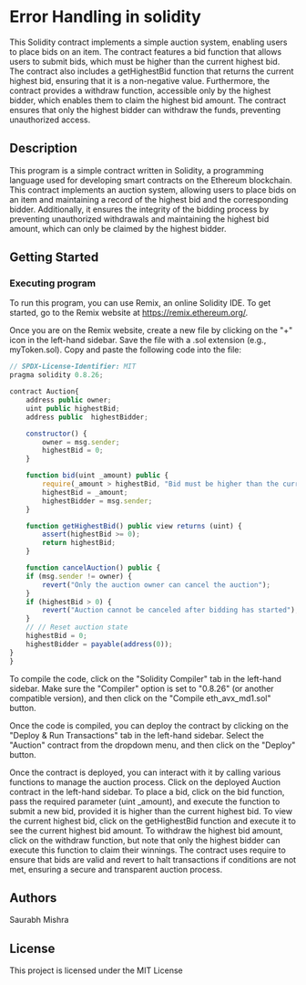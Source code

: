 # Error Handling in solidity

This Solidity contract implements a simple auction system, enabling users to place bids on an item. The contract features a bid function that allows users to submit bids, which must be higher than the current highest bid. The contract also includes a getHighestBid function that returns the current highest bid, ensuring that it is a non-negative value. Furthermore, the contract provides a withdraw function, accessible only by the highest bidder, which enables them to claim the highest bid amount. The contract ensures that only the highest bidder can withdraw the funds, preventing unauthorized access.

## Description

This program is a simple contract written in Solidity, a programming language used for developing smart contracts on the Ethereum blockchain. This contract implements an auction system, allowing users to place bids on an item and maintaining a record of the highest bid and the corresponding bidder. Additionally, it ensures the integrity of the bidding process by preventing unauthorized withdrawals and maintaining the highest bid amount, which can only be claimed by the highest bidder.

## Getting Started

### Executing program

To run this program, you can use Remix, an online Solidity IDE. To get started, go to the Remix website at https://remix.ethereum.org/.

Once you are on the Remix website, create a new file by clicking on the "+" icon in the left-hand sidebar. Save the file with a .sol extension (e.g., myToken.sol). Copy and paste the following code into the file:

```javascript
// SPDX-License-Identifier: MIT
pragma solidity 0.8.26;

contract Auction{
    address public owner;
    uint public highestBid;
    address public  highestBidder;

    constructor() {
        owner = msg.sender;
        highestBid = 0;
    }

    function bid(uint _amount) public {
        require(_amount > highestBid, "Bid must be higher than the current highest bid");
        highestBid = _amount;
        highestBidder = msg.sender;
    }

    function getHighestBid() public view returns (uint) {
        assert(highestBid >= 0); 
        return highestBid;
    }

    function cancelAuction() public {
    if (msg.sender != owner) {
        revert("Only the auction owner can cancel the auction");
    }
    if (highestBid > 0) {
        revert("Auction cannot be canceled after bidding has started");
    }
    // // Reset auction state
    highestBid = 0;
    highestBidder = payable(address(0));
}
}

```

To compile the code, click on the "Solidity Compiler" tab in the left-hand sidebar. Make sure the "Compiler" option is set to "0.8.26" (or another compatible version), and then click on the "Compile eth_avx_md1.sol" button.

Once the code is compiled, you can deploy the contract by clicking on the "Deploy & Run Transactions" tab in the left-hand sidebar. Select the "Auction" contract from the dropdown menu, and then click on the "Deploy" button.

Once the contract is deployed, you can interact with it by calling various functions to manage the auction process. Click on the deployed Auction contract in the left-hand sidebar. To place a bid, click on the bid function, pass the required parameter (uint _amount), and execute the function to submit a new bid, provided it is higher than the current highest bid. To view the current highest bid, click on the getHighestBid function and execute it to see the current highest bid amount. To withdraw the highest bid amount, click on the withdraw function, but note that only the highest bidder can execute this function to claim their winnings. The contract uses require to ensure that bids are valid and revert to halt transactions if conditions are not met, ensuring a secure and transparent auction process.

## Authors

Saurabh Mishra  


## License

This project is licensed under the MIT License
